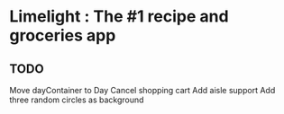 # Limelight : The #1 recipe and groceries app

## TODO

Move dayContainer to Day
Cancel shopping cart
Add aisle support
Add three random circles as background
